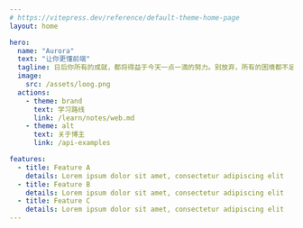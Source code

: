 ```yaml
---
# https://vitepress.dev/reference/default-theme-home-page
layout: home

hero:
  name: "Aurora"
  text: "让你更懂前端"
  tagline: 日后你所有的成就，都将得益于今天一点一滴的努力。别放弃，所有的困境都不足以拦住你前进的方向。
  image: 
    src: /assets/loog.png
  actions:
    - theme: brand
      text: 学习路线
      link: /learn/notes/web.md
    - theme: alt
      text: 关于博主
      link: /api-examples

features:
  - title: Feature A
    details: Lorem ipsum dolor sit amet, consectetur adipiscing elit
  - title: Feature B
    details: Lorem ipsum dolor sit amet, consectetur adipiscing elit
  - title: Feature C
    details: Lorem ipsum dolor sit amet, consectetur adipiscing elit
---
```



<style>
  .image-src {
    border-radius: 50%
  }
</style>